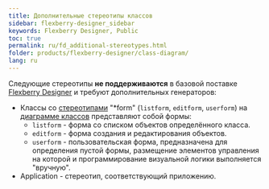 ```yaml
---
title: Дополнительные стереотипы классов
sidebar: flexberry-designer_sidebar
keywords: Flexberry Designer, Public
toc: true
permalink: ru/fd_additional-stereotypes.html
folder: products/flexberry-designer/class-diagram/
lang: ru
---
```


Следующие стереотипы **не поддерживаются** в базовой поставке [Flexberry Designer](fd_landing_page.html) и требуют дополнительных генераторов:

* Классы со [стереотипами](fd_key-concepts.html) "*form" (`listform`, `editform`, `userform`) на [диаграмме классов](fd_class-diagram.html) представляют собой формы:
    * `listform` - форма со списком объектов определённого класса.
    * `editform` - форма создания и редактирования объектов.
    * `userform` - пользовательская форма, предназначена для определения пустой формы, размещение элементов управления на которой и программирование визуальной логики выполняется "вручную".
* Application - стереотип, соответствующий приложению.
